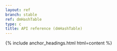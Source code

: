 ```yaml
---
layout: ref
branch: stable
ref: dmHashTable
type: c
title: API reference (dmHashTable)
---
```

{% include anchor_headings.html html=content %}